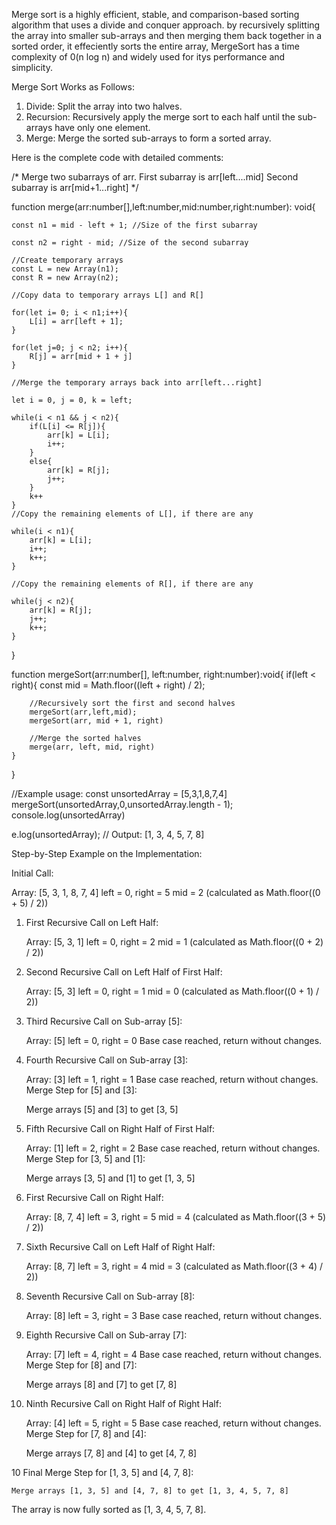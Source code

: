 Merge sort is a highly efficient, stable, and comparison-based sorting algorithm that uses a divide and conquer approach. by recursively splitting the array into smaller sub-arrays and then merging them back together in a sorted order, it effeciently sorts the entire array, MergeSort has a time complexity of 0(n log n) and widely used for itys performance and simplicity.

Merge Sort Works as Follows:

1.  Divide: Split the array into two halves.
2.  Recursion: Recursively apply the merge sort to each half until the sub-arrays have only one element.
3.  Merge: Merge the sorted sub-arrays to form a sorted array.


Here is the complete code with detailed comments:

/*
    Merge two subarrays of arr.
    First subarray is arr[left....mid]
    Second subarray is arr[mid+1...right]
*/

function merge(arr:number[],left:number,mid:number,right:number): void{

    const n1 = mid - left + 1; //Size of the first subarray

    const n2 = right - mid; //Size of the second subarray

    //Create temporary arrays
    const L = new Array(n1);
    const R = new Array(n2);

    //Copy data to temporary arrays L[] and R[]
    
    for(let i= 0; i < n1;i++){
        L[i] = arr[left + 1];
    }
        
    for(let j=0; j < n2; i++){
        R[j] = arr[mid + 1 + j]
    }

    //Merge the temporary arrays back into arr[left...right]

    let i = 0, j = 0, k = left;

    while(i < n1 && j < n2){
        if(L[i] <= R[j]){
            arr[k] = L[i];
            i++;
        }
        else{
            arr[k] = R[j];
            j++;
        }
        k++
    }
    //Copy the remaining elements of L[], if there are any

    while(i < n1){
        arr[k] = L[i];
        i++;
        k++;
    }

    //Copy the remaining elements of R[], if there are any

    while(j < n2){
        arr[k] = R[j];
        j++;
        k++;
    }
}

function mergeSort(arr:number[], left:number, right:number):void{
    if(left < right){
        const mid = Math.floor((left + right) / 2);

        //Recursively sort the first and second halves
        mergeSort(arr,left,mid);
        mergeSort(arr, mid + 1, right)

        //Merge the sorted halves
        merge(arr, left, mid, right)
    }
}

//Example usage:
const unsortedArray = [5,3,1,8,7,4]
mergeSort(unsortedArray,0,unsortedArray.length - 1);
console.log(unsortedArray)

e.log(unsortedArray); // Output: [1, 3, 4, 5, 7, 8]

Step-by-Step Example on the Implementation:

Initial Call:

Array: [5, 3, 1, 8, 7, 4]
left = 0, right = 5
mid = 2 (calculated as Math.floor((0 + 5) / 2))

1. First Recursive Call on Left Half:

    Array: [5, 3, 1]
    left = 0, right = 2
    mid = 1 (calculated as Math.floor((0 + 2) / 2))

2. Second Recursive Call on Left Half of First Half:

    Array: [5, 3]
    left = 0, right = 1
    mid = 0 (calculated as Math.floor((0 + 1) / 2))

3.  Third Recursive Call on Sub-array [5]:

    Array: [5]
    left = 0, right = 0
    Base case reached, return without changes.

4.  Fourth Recursive Call on Sub-array [3]:

    Array: [3]
    left = 1, right = 1
    Base case reached, return without changes.
    Merge Step for [5] and [3]:

    Merge arrays [5] and [3] to get [3, 5]

5.  Fifth Recursive Call on Right Half of First Half:

    Array: [1]
    left = 2, right = 2
    Base case reached, return without changes.
    Merge Step for [3, 5] and [1]:

    Merge arrays [3, 5] and [1] to get [1, 3, 5]

6.  First Recursive Call on Right Half:

    Array: [8, 7, 4]
    left = 3, right = 5
    mid = 4 (calculated as Math.floor((3 + 5) / 2))

7.  Sixth Recursive Call on Left Half of Right Half:

    Array: [8, 7]
    left = 3, right = 4
    mid = 3 (calculated as Math.floor((3 + 4) / 2))

8.  Seventh Recursive Call on Sub-array [8]:

    Array: [8]
    left = 3, right = 3
    Base case reached, return without changes.

8.  Eighth Recursive Call on Sub-array [7]:

    Array: [7]
    left = 4, right = 4
    Base case reached, return without changes.
    Merge Step for [8] and [7]:

    Merge arrays [8] and [7] to get [7, 8]

9.  Ninth Recursive Call on Right Half of Right Half:

    Array: [4]
    left = 5, right = 5
    Base case reached, return without changes.
    Merge Step for [7, 8] and [4]:

    Merge arrays [7, 8] and [4] to get [4, 7, 8]

10  Final Merge Step for [1, 3, 5] and [4, 7, 8]:

    Merge arrays [1, 3, 5] and [4, 7, 8] to get [1, 3, 4, 5, 7, 8]
The array is now fully sorted as [1, 3, 4, 5, 7, 8].








